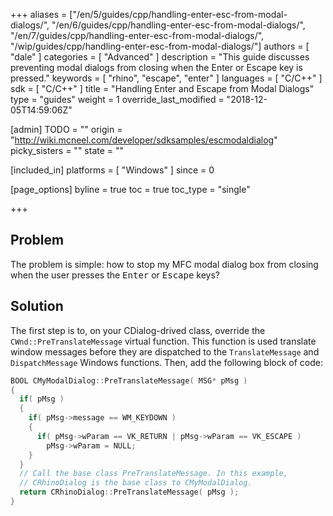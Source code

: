 +++
aliases = ["/en/5/guides/cpp/handling-enter-esc-from-modal-dialogs/", "/en/6/guides/cpp/handling-enter-esc-from-modal-dialogs/", "/en/7/guides/cpp/handling-enter-esc-from-modal-dialogs/", "/wip/guides/cpp/handling-enter-esc-from-modal-dialogs/"]
authors = [ "dale" ]
categories = [ "Advanced" ]
description = "This guide discusses preventing modal dialogs from closing when the Enter or Escape key is pressed."
keywords = [ "rhino", "escape", "enter" ]
languages = [ "C/C++" ]
sdk = [ "C/C++" ]
title = "Handling Enter and Escape from Modal Dialogs"
type = "guides"
weight = 1
override_last_modified = "2018-12-05T14:59:06Z"

[admin]
TODO = ""
origin = "http://wiki.mcneel.com/developer/sdksamples/escmodaldialog"
picky_sisters = ""
state = ""

[included_in]
platforms = [ "Windows" ]
since = 0

[page_options]
byline = true
toc = true
toc_type = "single"

+++

 
## Problem

The problem is simple: how to stop my MFC modal dialog box from closing when the user presses the <kbd>Enter</kbd> or <kbd>Escape</kbd> keys?

## Solution

The first step is to, on your CDialog-drived class, override the `CWnd::PreTranslateMessage` virtual function.  This function is used translate window messages before they are dispatched to the `TranslateMessage` and `DispatchMessage` Windows functions.  Then, add the following block of code:

```cpp
BOOL CMyModalDialog::PreTranslateMessage( MSG* pMsg )
{
  if( pMsg )
  {
    if( pMsg->message == WM_KEYDOWN )
    {
      if( pMsg->wParam == VK_RETURN | pMsg->wParam == VK_ESCAPE )
        pMsg->wParam = NULL;
    }
  }
  // Call the base class PreTranslateMessage. In this example,
  // CRhinoDialog is the base class to CMyModalDialog.
  return CRhinoDialog::PreTranslateMessage( pMsg );
}
```
